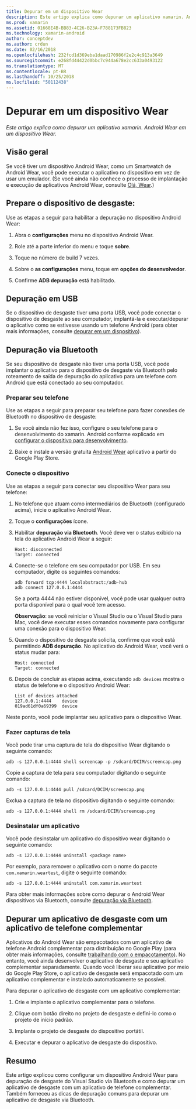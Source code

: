 ```yaml
---
title: Depurar em um dispositivo Wear
description: Este artigo explica como depurar um aplicativo xamarin. Android Wear em um dispositivo Wear.
ms.prod: xamarin
ms.assetid: 01668E4B-BB83-4C26-B23A-F788173FB823
ms.technology: xamarin-android
author: conceptdev
ms.author: crdun
ms.date: 02/16/2018
ms.openlocfilehash: 232fcd1d369eba1daad170986f2e2c4c913a3649
ms.sourcegitcommit: e268fd44422d0bbc7c944a678e2cc633a0493122
ms.translationtype: MT
ms.contentlocale: pt-BR
ms.lasthandoff: 10/25/2018
ms.locfileid: "50112438"
---
```

# <a name="debug-on-a-wear-device"></a>Depurar em um dispositivo Wear

_Este artigo explica como depurar um aplicativo xamarin. Android Wear em um dispositivo Wear._


## <a name="overview"></a>Visão geral

Se você tiver um dispositivo Android Wear, como um Smartwatch de Android Wear, você pode executar o aplicativo no dispositivo em vez de usar um emulador. (Se você ainda não conhece o processo de implantação e execução de aplicativos Android Wear, consulte [Olá, Wear](~/android/wear/get-started/hello-wear.md).)

## <a name="prepare-the-wear-device"></a>Prepare o dispositivo de desgaste:

Use as etapas a seguir para habilitar a depuração no dispositivo Android Wear:

1.  Abra o **configurações** menu no dispositivo Android Wear.

2.  Role até a parte inferior do menu e toque **sobre**.

3.  Toque no número de build 7 vezes.

4.  Sobre o **as configurações** menu, toque em **opções do desenvolvedor**.

5.  Confirme **ADB depuração** está habilitado.


## <a name="debugging-over-usb"></a>Depuração em USB

Se o dispositivo de desgaste tiver uma porta USB, você pode conectar o dispositivo de desgaste ao seu computador, implantá-la e executar/depurar o aplicativo como se estivesse usando um telefone Android (para obter mais informações, consulte [depurar em um dispositivo](~/android/deploy-test/debugging/debug-on-device.md)).


## <a name="debugging-over-bluetooth"></a>Depuração via Bluetooth

Se seu dispositivo de desgaste não tiver uma porta USB, você pode implantar o aplicativo para o dispositivo de desgaste via Bluetooth pelo roteamento de saída de depuração do aplicativo para um telefone com Android que está conectado ao seu computador. 

### <a name="prepare-your-phone"></a>Preparar seu telefone

Use as etapas a seguir para preparar seu telefone para fazer conexões de Bluetooth no dispositivo de desgaste: 

1.  Se você ainda não fez isso, configure o seu telefone para o desenvolvimento do xamarin. Android conforme explicado em [configurar o dispositivo para desenvolvimento](~/android/get-started/installation/set-up-device-for-development.md).

2.  Baixe e instale a versão gratuita [Android Wear](https://play.google.com/store/apps/details?id=com.google.android.wearable.app) aplicativo a partir do Google Play Store.

### <a name="connect-the-device"></a>Conecte o dispositivo

Use as etapas a seguir para conectar seu dispositivo Wear para seu telefone:

1.  No telefone que atuam como intermediários de Bluetooth (configurado acima), inicie o aplicativo Android Wear. 

2.  Toque o **configurações** ícone.

3.  Habilitar **depuração via Bluetooth**. Você deve ver o status exibido na tela do aplicativo Android Wear a seguir:

        Host: disconnected
        Target: connected

4.  Conecte-se o telefone em seu computador por USB. Em seu computador, digite os seguintes comandos:

    ```shell
    adb forward tcp:4444 localabstract:/adb-hub
    adb connect 127.0.0.1:4444
    ```

    Se a porta 4444 não estiver disponível, você pode usar qualquer outra porta disponível para o qual você tem acesso. 

    **Observação**: se você reiniciar o Visual Studio ou o Visual Studio para Mac, você deve executar esses comandos novamente para configurar uma conexão para o dispositivo Wear.

5.  Quando o dispositivo de desgaste solicita, confirme que você está permitindo **ADB depuração**. No aplicativo do Android Wear, você verá o status mudar para:

        Host: connected
        Target: connected

6.  Depois de concluir as etapas acima, executando `adb devices` mostra o status de telefone e o dispositivo Android Wear:

        List of devices attached
        127.0.0.1:4444    device
        019ad61df0a69399  device

Neste ponto, você pode implantar seu aplicativo para o dispositivo Wear.

<a name="screenshots" />

### <a name="taking-screenshots"></a>Fazer capturas de tela

Você pode tirar uma captura de tela do dispositivo Wear digitando o seguinte comando: 

```shell
adb -s 127.0.0.1:4444 shell screencap -p /sdcard/DCIM/screencap.png
```

Copie a captura de tela para seu computador digitando o seguinte comando:

```shell
adb -s 127.0.0.1:4444 pull /sdcard/DCIM/screencap.png
```

Exclua a captura de tela no dispositivo digitando o seguinte comando:

```shell
adb -s 127.0.0.1:4444 shell rm /sdcard/DCIM/screencap.png
```


### <a name="uninstalling-an-app"></a>Desinstalar um aplicativo

Você pode desinstalar um aplicativo do dispositivo wear digitando o seguinte comando:

```shell
adb -s 127.0.0.1:4444 uninstall <package name>
```

Por exemplo, para remover o aplicativo com o nome do pacote `com.xamarin.weartest`, digite o seguinte comando:

```shell
adb -s 127.0.0.1:4444 uninstall com.xamarin.weartest
```

Para obter mais informações sobre como depurar o Android Wear dispositivos via Bluetooth, consulte [depuração via Bluetooth](https://developer.android.com/training/wearables/apps/bt-debugging.html).


## <a name="debugging-a-wear-app-with-a-companion-phone-app"></a>Depurar um aplicativo de desgaste com um aplicativo de telefone complementar

Aplicativos do Android Wear são empacotados com um aplicativo de telefone Android complementar para distribuição no Google Play (para obter mais informações, consulte [trabalhando com o empacotamento](~/android/wear/deploy-test/packaging.md)). No entanto, você ainda desenvolver o aplicativo de desgaste e seu aplicativo complementar separadamente. Quando você liberar seu aplicativo por meio do Google Play Store, o aplicativo de desgaste será empacotado com um aplicativo complementar e instalado automaticamente se possível.

Para depurar o aplicativo de desgaste com um aplicativo complementar: 

1.  Crie e implante o aplicativo complementar para o telefone.

2.  Clique com botão direito no projeto de desgaste e defini-lo como o projeto de início padrão.

3.  Implante o projeto de desgaste do dispositivo portátil.

4.  Executar e depurar o aplicativo de desgaste do dispositivo.

 
## <a name="summary"></a>Resumo

Este artigo explicou como configurar um dispositivo Android Wear para depuração de desgaste do Visual Studio via Bluetooth e como depurar um aplicativo de desgaste com um aplicativo de telefone complementar. Também forneceu as dicas de depuração comuns para depurar um aplicativo de desgaste via Bluetooth.
